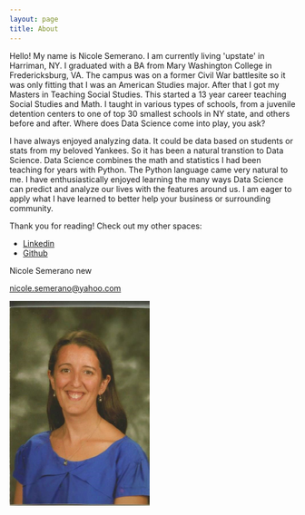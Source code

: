 ```yaml
---
layout: page
title: About
---
```


<p class="message">
Hello!  My name is Nicole Semerano.  I am currently living 'upstate' in Harriman, NY.  I graduated with a BA from Mary Washington College in Fredericksburg, VA.  The campus was on a former Civil War battlesite so it was only fitting that I was an American Studies major.  After that I got my Masters in Teaching Social Studies.  This started a 13 year career teaching Social Studies and Math.  I taught in various types of schools, from a juvenile detention centers to one of top 30 smallest schools in NY state, and others before and after.  Where does Data Science come into play, you ask?  
</p>

<p class="message">
I have always enjoyed analyzing data.  It could be data based on students or stats from my beloved Yankees. So it has been a natural transtion to Data Science.  Data Science combines the math and statistics I had been teaching for years with Python.  The Python language came very natural to me.  I have enthusiastically enjoyed learning the many ways Data Science can predict and analyze our lives with the features around us. I am eager to apply what I have learned to better help your business or surrounding community.  
</p>

Thank you for reading!  Check out my other spaces:


* [Linkedin](https://www.linkedin.com/in/nicole-semerano/)
* [Github](https://github.com/nicolesemerano)

Nicole Semerano new

nicole.semerano@yahoo.com

<div style="text-align:left"><img src="images/RSC.jpg" alt="RCS school photo." width = "247" height = "361"></div>


